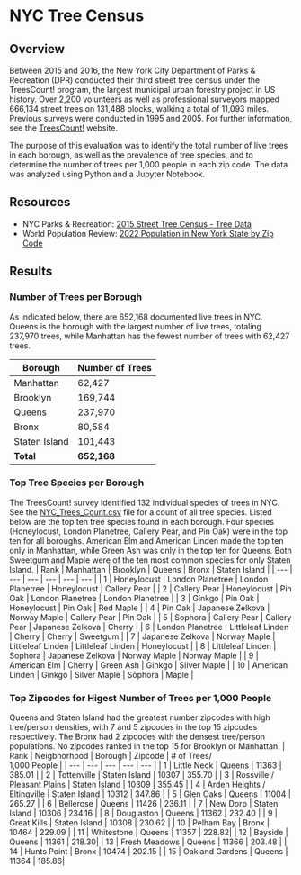 # NYC Tree Census

## Overview
Between 2015 and 2016, the New York City Department of Parks & Recreation (DPR) conducted their third street tree census under the TreesCount! program, the largest municipal urban forestry project in US history. Over 2,200 volunteers as well as professional surveyors mapped 666,134 street trees on 131,488 blocks, walking a total of 11,093 miles. Previous surveys were conducted in 1995 and 2005. For further information, see the [TreesCount!](https://www.nycgovparks.org/trees/treescount) website.

The purpose of this evaluation was to identify the total number of live trees in each borough, as well as the prevalence of tree species, and to determine the number of trees per 1,000 people in each zip code. The data was analyzed using Python and a Jupyter Notebook. 

## Resources
- NYC Parks & Recreation: [2015 Street Tree Census - Tree Data](https://data.cityofnewyork.us/Environment/2015-Street-Tree-Census-Tree-Data/uvpi-gqnh)
- World Population Review: [2022 Population in New York State by Zip Code](https://worldpopulationreview.com/zips/new-york)

## Results
### Number of Trees per Borough
As indicated below, there are 652,168 documented live trees in NYC. Queens is the borough with the largest number of live trees, totaling 237,970 trees, while Manhattan has the fewest number of trees with 62,427 trees. 

| Borough     | Number of Trees |
| ---      | ---       |
| Manhattan | 62,427        |
| Brooklyn     | 169,744      |
| Queens | 237,970         |
| Bronx | 80,584        |
| Staten Island | 101,443         |
| **Total** | **652,168**        |


### Top Tree Species per Borough
The TreesCount! survey identified 132 individual species of trees in NYC. See the [NYC_Trees_Count.csv](https://github.com/es2681/NYC_Tree_Census/blob/main/NYC_Trees_Count.csv) file for a count of all tree species. Listed below are the top ten tree species found in each borough. Four species (Honeylocust, London Planetree, Callery Pear, and Pin Oak) were in the top ten for all boroughs. American Elm and American Linden made the top ten only in Manhattan, while Green Ash was only in the top ten for Queens. Both Sweetgum and Maple were of the ten most common species for only Staten Island. 
| Rank | Manhattan | Brooklyn | Queens | Bronx | Staten Island |
| --- | --- | --- | --- | --- | --- | 
| 1 | Honeylocust | London Planetree | London Planetree | Honeylocust | Callery Pear |
| 2 | Callery Pear | Honeylocust | Pin Oak | London Planetree | London Planetree |
| 3 | Ginkgo | Pin Oak | Honeylocust | Pin Oak | Red Maple |
| 4 | Pin Oak  | Japanese Zelkova | Norway Maple | Callery Pear | Pin Oak | 
| 5 | Sophora | Callery Pear | Callery Pear | Japanese Zelkova | Cherry |
| 6 | London Planetree | Littleleaf Linden | Cherry | Cherry | Sweetgum |
| 7 | Japanese Zelkova | Norway Maple | Littleleaf Linden | Littleleaf Linden | Honeylocust |
| 8 | Littleleaf Linden | Sophora | Japanese Zelkova | Norway Maple | Norway Maple |
| 9 | American Elm | Cherry | Green Ash | Ginkgo | Silver Maple |
| 10 | American Linden | Ginkgo | Silver Maple | Sophora | Maple |


### Top Zipcodes for Higest Number of Trees per 1,000 People
Queens and Staten Island had the greatest number zipcodes with high tree/person densities, with 7 and 5 zipcodes in the top 15 zipcodes respectively. The Bronx had 2 zipcodes with the densest tree/person populations. No zipcodes ranked in the top 15 for Brooklyn or Manhattan.
| Rank  | Neigbhorhood | Borough | Zipcode | # of Trees/<br>1,000 People | 
| --- | --- | --- | --- | --- | 
| 1 | Little Neck | Queens  | 11363 | 385.01 |
| 2 | Tottenville | Staten Island | 10307 | 355.70 |
| 3 | Rossville /<br>Pleasant Plains | Staten Island | 10309 | 355.45 |
| 4 | Arden Heights /<br>Eltingville | Staten Island | 10312 | 347.86 |
| 5 | Glen Oaks | Queens | 11004 | 265.27 | 
| 6 | Bellerose | Queens | 11426 | 236.11 | 
| 7 | New Dorp | Staten Island | 10306 | 234.16 |
| 8 | Douglaston | Queens | 11362 | 232.40 |
| 9 | Great Kills | Staten Island | 10308	| 230.62 |
| 10 | Pelham Bay | Bronx | 10464 | 229.09 |
| 11 | Whitestone | Queens | 11357 | 228.82|
| 12 | Bayside | Queens | 11361 | 218.30|
| 13 | Fresh Meadows | Queens | 11366 | 203.48 |
| 14 | Hunts Point | Bronx | 10474 | 202.15 |
| 15 | Oakland Gardens | Queens | 11364 | 185.86|
